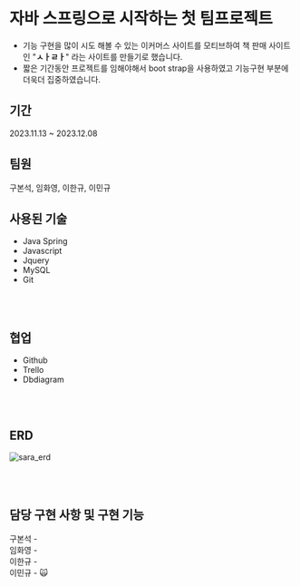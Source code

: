 # 자바 스프링으로 시작하는 첫 팀프로젝트

- 기능 구현을 많이 시도 해볼 수 있는 이커머스 사이트를 모티브하여 책 판매 사이트인 "**ㅅㅏㄹㅏ**" 라는 사이트를 만들기로 했습니다.
- 짧은 기간동안 프로젝트를 임해야해서 boot strap을 사용하였고 기능구현 부분에 더욱더 집중하였습니다.

## 기간

2023.11.13 ~ 2023.12.08

## 팀원
구본석, 임화영, 이한규, 이민규

## 사용된 기술
- Java Spring
- Javascript
- Jquery
- MySQL
- Git
<br />
<br />


## 협업

- Github
- Trello
- Dbdiagram
<br />
<br />

## ERD

![sara_erd](https://github.com/minkku/java_project/assets/97155555/e00989fc-764e-4324-af47-a5a7a151a2ad)

<br />
<br />

## 담당 구현 사항 및 구현 기능
구본석 -
<br>
임화영 -
<br>
이한규 -
<br>
이민규 - 🙀
<br>
